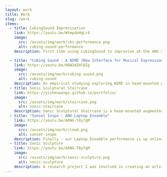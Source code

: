 ```yaml
---
layout: work
title: Work
slug: /work
items:
  - title: CubingSound Improvisation
    link: https://youtu.be/WtmpdeHgLr4
    image:
      src: /assets/img/work/cbs-performance.png
      alt: cubing-sound-performance
    description: First time using CubingSound to improvise at the ANU SoM O-week showcase.

  - title: "Cubing Sound : A NIME (New Interface for Musical Expression) for Head-mounted Augmented Reality"
    link: https://youtu.be/H6W1AIHlQIg
    image:
      src: /assets/img/work/cubing-sound.png
      alt: cubing-sound
    description: An empirical studying exploring NIME in head-mounted AR.
  - title: Sonic Sculptural Staircase
    link: https://yichenwangs.github.io/portfolio/
    image:
      src: /assets/img/work/staircase.png
      alt: sonic-staircase
    description: Sonic Sculptural Staircase is a head-mounted augmented reality (HMAR) sound artwork that integrates sound, visual overlay and interaction to enhance the appreciation of a sculptural staircase and its surroundings. The work designed ten different interactive sonic features that mainly exploits sound as the main information channel to prompt the user’s engagement and convey the meaning behind the staircase. 
  - title: "Sunset Inspo : ANU Laptop Ensemble"
    link: https://youtu.be/A0NG-T8y7gM
    image:
      src: /assets/img/work/cloud.png
      alt: sunset-inspo
    description: Finally - our Laptop Ensemble performance is up online (mine starts at 56:56)! "Sunset Inspo" is a creative live coding artwork that uses Extempore and P5.js to present a real-time audiovisual performance. The theme of the work came from my experiences of watching sunset at Canberra (a tiny but lovely city)!
  - title: Sonic Sculpture
    link: https://youtu.be/A0NG-T8y7gM
    image:
      src: /assets/img/work/sonic-sculpture.png
      alt: sonic-sculpture
    description: A research project I was involved in creating an artistic sonic installation using Microsoft HoloLens 1 - where and how my sonic research journey started!
---
```


<br />

<!-- Here are abstracts of my selected works. You can [read more](https://yichenwangs.github.io/portfolio/) from my portfolio. -->

<br />
